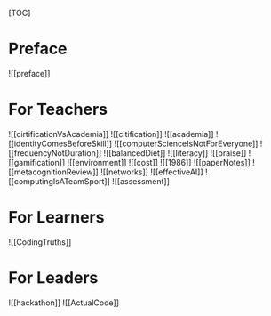 [TOC]

# Preface

![[preface]]

# For Teachers

![[cirtificationVsAcademia]]
![[citification]]
![[academia]]
![[identityComesBeforeSkill]]
![[computerScienceIsNotForEveryone]]
![[frequencyNotDuration]]
![[balancedDiet]]
![[literacy]]
![[praise]]
![[gamification]]
![[environment]]
![[cost]]
![[1986]]
![[paperNotes]]
![[metacognitionReview]]
![[networks]]
![[effectiveAI]]
![[computingIsATeamSport]]
![[assessment]]

# For Learners

![[CodingTruths]]

# For Leaders

![[hackathon]]
![[ActualCode]]